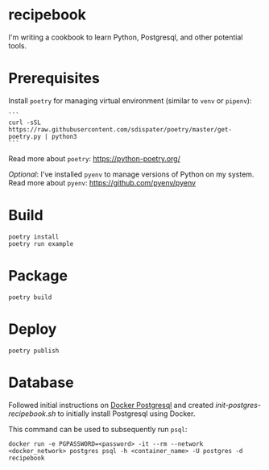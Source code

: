 recipebook
==========

I'm writing a cookbook to learn Python, Postgresql, and other potential tools.

# Prerequisites

Install `poetry` for managing virtual environment (similar to `venv` or `pipenv`):

    ```
    curl -sSL https://raw.githubusercontent.com/sdispater/poetry/master/get-poetry.py | python3
    ```

Read more about `poetry`: https://python-poetry.org/

_Optional_: I've installed `pyenv` to manage versions of Python on my system. Read more about `pyenv`: https://github.com/pyenv/pyenv

# Build

```
poetry install
poetry run example
```

# Package

```
poetry build
```

# Deploy

```
poetry publish
```

# Database

Followed initial instructions on [Docker Postgresql](https://hub.docker.com/_/postgres?tab=description) and created _init-postgres-recipebook.sh_
to initially install Postgresql using Docker.

This command can be used to subsequently run `psql`:

    docker run -e PGPASSWORD=<password> -it --rm --network <docker_network> postgres psql -h <container_name> -U postgres -d recipebook